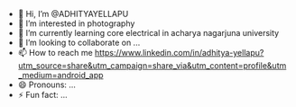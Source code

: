 - 👋 Hi, I’m @ADHITYAYELLAPU
- 👀 I’m interested in photography
- 🌱 I’m currently learning core electrical in acharya nagarjuna university
- 💞️ I’m looking to collaborate on ...
- 📫 How to reach me https://www.linkedin.com/in/adhitya-yellapu?utm_source=share&utm_campaign=share_via&utm_content=profile&utm_medium=android_app
- 😄 Pronouns: ...
- ⚡ Fun fact: ...

<!---
ADHITYAYELLAPU/ADHITYAYELLAPU is a ✨ special ✨ repository because its `README.md` (this file) appears on your GitHub profile.
You can click the Preview link to take a look at your changes.
--->
